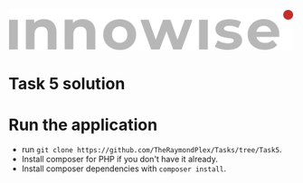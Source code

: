 ![Innowise Group Logo](public/images/inno-logo.png)
# Task 5 solution

# Run the application
- run `git clone https://github.com/TheRaymondPlex/Tasks/tree/Task5`.
- Install composer for PHP if you don't have it already.
- Install composer dependencies with `composer install`.